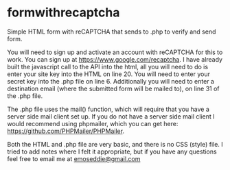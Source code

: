 # formwithrecaptcha
Simple HTML form with reCAPTCHA that sends to .php to verify and send form.

You will need to sign up and activate an account with reCAPTCHA for this to work. You can sign up at https://www.google.com/recaptcha.
I have already built the javascript call to the API into the html, all you will need to do is enter your site key into the HTML on line 20. You will need to enter your secret key into the .php file on line 6. Additionally you will need to enter a destination email (where the submitted form will be mailed to), on line 31 of the .php file. 

The .php file uses the mail() function, which will require that you have a server side mail client set up. If you do not have a server side mail client I would recommend using phpmailer, which you can get here: https://github.com/PHPMailer/PHPMailer.

Both the HTML and .php file are very basic, and there is no CSS (style) file. I tried to add notes where I felt it appropriate, but if you have any questions feel free to email me at emoseddie@gmail.com
